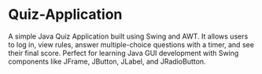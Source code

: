 # Quiz-Application
A simple Java Quiz Application built using Swing and AWT. It allows users to log in, view rules, answer multiple-choice questions with a timer, and see their final score. Perfect for learning Java GUI development with Swing components like JFrame, JButton, JLabel, and JRadioButton.
